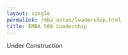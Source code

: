 ```yaml
---
layout: single
permalink: /mba_notes/leadership.html
title: EMBA 508 Leadership
---
```

Under Construction
